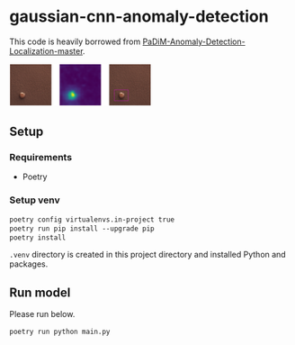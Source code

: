 # gaussian-cnn-anomaly-detection

This code is heavily borrowed from [PaDiM-Anomaly-Detection-Localization-master]([url](https://github.com/xiahaifeng1995/PaDiM-Anomaly-Detection-Localization-master)).

<img src="./result.png" width="50%">


## Setup


### Requirements

- Poetry

### Setup venv
```
poetry config virtualenvs.in-project true
poetry run pip install --upgrade pip
poetry install
```
`.venv` directory is created in this project directory and installed Python and packages.

## Run model
Please run below.
```
poetry run python main.py
```